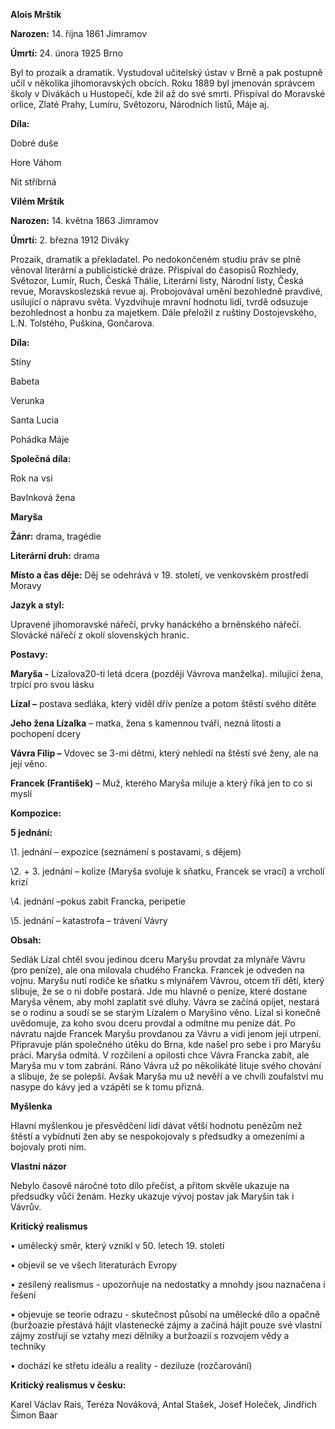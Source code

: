 ﻿**Alois Mrštík**

**Narozen:** 14. října 1861 Jimramov

**Úmrtí:** 24. února 1925 Brno

Byl to prozaik a dramatik. Vystudoval učitelský ústav v Brně a pak postupně učil v několika jihomoravských obcích. Roku 1889 byl jmenován správcem školy v Divákách u Hustopečí, kde žil až do své smrti. Přispíval do Moravské orlice, Zlaté Prahy, Lumíru, Světozoru, Národních listů, Máje aj.

**Díla:**

Dobré duše

Hore Váhom

Nit stříbrná

**Vilém Mrštík**

**Narozen:** 14. května 1863 Jimramov

**Úmrtí:** 2. března 1912 Diváky

Prozaik, dramatik a překladatel. Po nedokončeném studiu práv se plně věnoval literární a publicistické dráze. Přispíval do časopisů Rozhledy, Světozor, Lumír, Ruch, Česká Thálie, Literární listy, Národní listy, Česká revue, Moravskoslezská revue aj. Probojovával umění bezohledně pravdivé, usilující o nápravu světa. Vyzdvihuje mravní hodnotu lidí, tvrdě odsuzuje bezohlednost a honbu za majetkem. Dále přeložil z ruštiny Dostojevského, L.N. Tolstého, Puškina, Gončarova.

**Díla:**

Stíny

Babeta

Verunka

Santa Lucia

Pohádka Máje

**Společná díla:**

Rok na vsi

Bavlnková žena


**Maryša**

**Žánr:** drama, tragédie

**Literární druh:** drama

**Místo a čas děje:** Děj se odehrává v 19. století, ve venkovském prostředí Moravy

**Jazyk a styl:**

Upravené jihomoravské nářečí, prvky hanáckého a brněnského nářečí. Slovácké nářečí z okolí slovenských hranic.

**Postavy:**

**Maryša -** Lízalova20-ti letá dcera (později Vávrova manželka). milující žena, trpící pro svou lásku 

**Lízal –** postava sedláka, který viděl dřív peníze a potom štěstí svého dítěte 

**Jeho žena Lízalka** – matka, žena s kamennou tváří, nezná lítosti a pochopení dcery 

**Vávra Filip –** Vdovec se 3-mi dětmi, který nehledí na štěstí své ženy, ale na její věno. 

**Francek (František)** – Muž,  kterého Maryša miluje a který říká jen to co si myslí

**Kompozice:** 

**5 jednání:** 

\1. jednání – expozice (seznámení s postavami, s dějem) 

\2. + 3. jednání – kolize (Maryša svoluje k sňatku, Francek se vrací) a vrcholí krizí 

\4. jednání –pokus zabít Francka, peripetie 

\5. jednání – katastrofa – trávení Vávry

**Obsah:**

Sedlák Lízal chtěl svou jedinou dceru Maryšu provdat za mlynáře Vávru (pro peníze), ale ona milovala chudého Francka. Francek je odveden na vojnu. Maryšu nutí rodiče ke sňatku s mlynářem Vávrou, otcem tří dětí, který slibuje, že se o ni dobře postará. Jde mu hlavně o peníze, které dostane Maryša věnem, aby mohl zaplatit své dluhy. Vávra se začíná opíjet, nestará se o rodinu a soudí se se starým Lízalem o Maryšino věno. Lízal si konečně uvědomuje, za koho svou dceru provdal a odmítne mu peníze dát. Po návratu najde Francek Maryšu provdanou za Vávru a vidí jenom její utrpení. Připravuje plán společného útěku do Brna, kde našel pro sebe i pro Maryšu práci. Maryša odmítá. V rozčilení a opilosti chce Vávra Francka zabít, ale Maryša mu v tom zabrání. Ráno Vávra už po několikáté lituje svého chování a slibuje, že se polepší. Avšak Maryša mu už nevěří a ve chvíli zoufalství mu nasype do kávy jed a vzápětí se k tomu přizná.

**Myšlenka**

Hlavní myšlenkou je přesvědčení lidí dávat větší hodnotu penězům než štěstí a vybídnutí žen aby se nespokojovaly s předsudky a omezeními a bojovaly proti nim.

**Vlastní názor**

Nebylo časově náročné toto dílo přečíst, a přitom skvěle ukazuje na předsudky vůči ženám. Hezky ukazuje vývoj postav jak Maryšin tak i Vávrův.


**Kritický realismus**

• umělecký směr, který vznikl v 50. letech 19. století 

• objevil se ve všech literaturách Evropy 

• zesílený realismus - upozorňuje na nedostatky a mnohdy jsou naznačena i řešení 

• objevuje se teorie odrazu - skutečnost působí na umělecké dílo a opačně (buržoazie přestává hájit vlastenecké zájmy a začíná hájit pouze své vlastní zájmy zostřují se vztahy mezi dělníky a buržoazií s rozvojem vědy a techniky 

• dochází ke střetu ideálu a reality - deziluze (rozčarování) 

**Kritický realismus v česku:**

Karel Václav Rais, Teréza Nováková, Antal Stašek, Josef Holeček, Jindřich Šimon Baar










